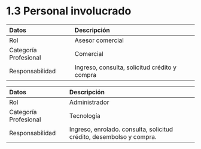# 1.3	Personal involucrado

| Datos | Descripción |
| :--- | :--- |
| Rol | Asesor comercial |
| Categoría Profesional | Comercial |
| Responsabilidad | Ingreso, consulta, solicitud crédito y compra |

| Datos | Descripción |
| :--- | :--- |
| Rol | Administrador |
| Categoría Profesional | Tecnología |
| Responsabilidad | Ingreso, enrolado. consulta, solicitud crédito, desembolso y compra. |

